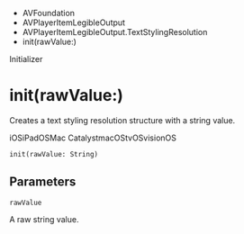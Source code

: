 

- AVFoundation
- AVPlayerItemLegibleOutput
- AVPlayerItemLegibleOutput.TextStylingResolution
-  init(rawValue:) 

Initializer

# init(rawValue:)

Creates a text styling resolution structure with a string value.

iOSiPadOSMac CatalystmacOStvOSvisionOS

``` source
init(rawValue: String)
```

## Parameters 

`rawValue`  

A raw string value.

